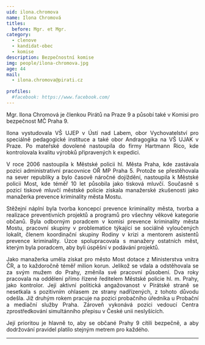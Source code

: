 ```yaml
---
uid: ilona.chromova
name: Ilona Chromová
titles:
  before: Mgr. et Mgr.
category:
  - clenove
  - kandidat-obec
  - komise
description: Bezpečnostní komise
img: people/ilona-chromova.jpg
age: 44
mail:
  - ilona.chromova@pirati.cz
 
profiles:
  #facebook: https://www.facebook.com/
---
```

<p style='text-align: justify;'>Mgr. Ilona Chromová je členkou Pirátů na Praze 9 a působí také v Komisi pro bezpečnost MČ Praha 9.
</p><p style='text-align: justify;'>
Ilona vystudovala VŠ UJEP v Ústí nad Labem, obor Vychovatelství pro speciálně pedagogické instituce a také obor Andragogika na VŠ UJAK v Praze. Po mateřské dovolené nastoupila do firmy Hartmann Rico, kde kontrolovala kvalitu výrobků připravených k expedici.
</p><p style='text-align: justify;'>
V roce 2006 nastoupila k Městské policii hl. Města Praha, kde zastávala pozici administrativní pracovnice OŘ MP Praha 5. Protože se přestěhovala na sever republiky a bylo časově náročné dojíždění, nastoupila k Městské policii Most, kde téměř 10 let působila jako tisková mluvčí. Současně s pozicí tiskové mluvčí městské policie získala manažerské zkušenosti jako manažerka prevence kriminality města Mostu.
</p><p style='text-align: justify;'>
Stěžejní náplní byla tvorba koncepcí prevence kriminality města, tvorba a realizace preventivních projektů a programů pro všechny věkové kategorie občanů. Byla odborným poradcem v komisi prevence kriminality města Mostu, pracovní skupiny v problematice týkající se sociálně vyloučených lokalit, členem koordinační skupiny Rodiny v krizi a mentorem asistentů prevence kriminality. Úzce spolupracovala s manažery ostatních měst, kterým byla poradcem, aby byli úspěšní v podávání projektů.
</p><p style='text-align: justify;'>
Jako manažerka uměla získat pro město Most dotace z Ministerstva vnitra ČR, a to každoročně téměř milion korun. Jelikož se vdala a odstěhovala se za svým mužem do Prahy, změnila své pracovní působení. Dva roky pracovala na oddělení přímo řízené ředitelem Městské policie hl. m. Prahy, jako kontrolor. Její aktivní politická angažovanost v Pirátské straně se nesetkala s pozitivním ohlasem ze strany nadřízených, z tohoto důvodu odešla. Již druhým rokem pracuje na pozici probačního úředníka u Probační a mediační služby Praha. Zároveň vykonává pozici vedoucí Centra zprostředkování simultánního přepisu v České unii neslyšících.
</p><p style='text-align: justify;'>
Její prioritou je hlavně to, aby se občané Prahy 9 cítili bezpečně, a aby dodržování pravidel platilo stejným metrem pro každého.
</p>


---